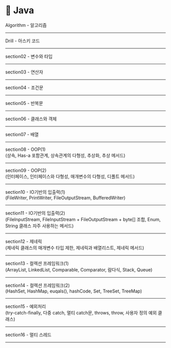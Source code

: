 <h1>💜 Java</h1>
Algorithm - 알고리즘 <hr/>
Drill - 아스키 코드 <br /><hr/>
section02 - 변수와 타입 <br/><hr/>
section03 - 연산자 <br/><hr/>
section04 - 조건문 <br/><hr/>
section05 - 반복문 <br/><hr/>
section06 - 클래스와 객체 <br/><hr/>
section07 - 배열 <br /><hr/>
section08 - OOP(1) <br />(상속,  Has-a 포함관계, 상속관계의 다형성, 추상화, 추상 메서드)<hr/>
section09 - OOP(2) <br /> (인터페이스, 인터페이스와 다형성, 매개변수의 다형성, 디폴트 메서드)<hr/>
section10 - IO기반의 입출력(1) <br/> (FileWriter, PrintWriter, FileOutputStream, BufferedWriter) <br /><hr/>
section11 - IO기반의 입출력(2) <br/>
(FileInputStream, FileInputStream + FileOutputStream + byte[] 조합, Enum, String 클래스 자주 사용하는 메서드)<br /><hr/>
section12 - 제네릭 <br />(제네릭 클래스의 매개변수 타입 제한, 제네릭과 배열리스트, 제네릭 메서드)<hr/>
section13 - 컬렉션 프레임워크(1) <br/>(ArrayList, LinkedList, Comparable, Comparator, 람다식, Stack, Queue) <br /><hr/>
section14 - 컬렉션 프레임워크(2) <br/> (HashSet, HashMap, euqals(), hashCode, Set, TreeSet, TreeMap) <br /><hr/>
section15 - 예외처리 <br/> (try-catch-finally, 다중 catch, 멀티 catch문, throws, throw, 사용자 정의 예외 클래스) <br/> <hr />
section16 - 멀티 스레드 <hr/>
